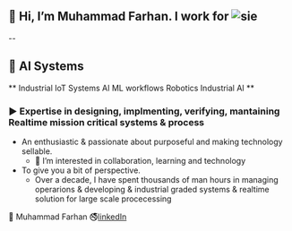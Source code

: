 ## 👋 Hi, I’m Muhammad Farhan. I work for ![sie](https://github.com/intigration/intigration/assets/25178774/bb7918ca-8f4f-4e1d-ad5e-fe6d8254fef4)  
--
  ## 🤖 **AI** Systems 
  **   Industrial IoT Systems
       AI ML workflows
     Robotics
       Industrial AI   **

  ### ▶️  Expertise in designing, implmenting, verifying, mantaining Realtime mission critical systems & process
  - An enthusiastic & passionate about purposeful and making technology sellable.
    - 👀 I’m interested in collaboration, learning and technology
  - To give you a bit of perspective. 
    -  Over a decade, I have spent thousands of man hours in managing operarions & developing & industrial graded systems & realtime solution for large scale procecessing  
  


💼 Muhammad Farhan 🚭[linkedIn](https://www.linkedin.com/in/engr-farhan/)



